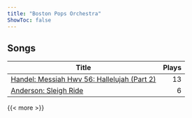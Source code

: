 ```yaml
---
title: "Boston Pops Orchestra"
ShowToc: false
---
```


## Songs
Title | Plays 
----- | -----: 
[Handel: Messiah Hwv 56: Hallelujah (Part 2)](/songs/handel-messiah-hwv-56-hallelujah-part-2) | 13
[Anderson: Sleigh Ride](/songs/anderson-sleigh-ride) | 6

{{< more >}}